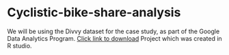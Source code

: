 # Cyclistic-bike-share-analysis
We will be using the Divvy dataset for the case study, as part of the Google Data Analytics Program. [Click link to download](https://www.youtube.com/watch?v=uvTcd-VlM64) Project which was created in R studio.
